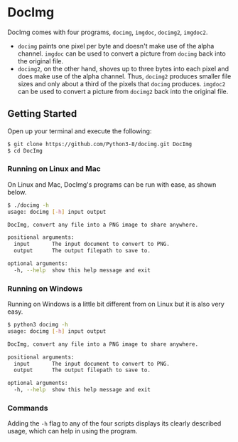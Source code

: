 # DocImg

DocImg comes with four programs, `docimg`, `imgdoc`, `docimg2`, `imgdoc2`.

* `docimg` paints one pixel per byte and doesn't make use of the alpha channel.
`imgdoc` can be used to convert a picture from `docimg` back into the original
file.
* `docimg2`, on the other hand, shoves up to three bytes into each pixel and
does make use of the alpha channel. Thus, `docimg2` produces smaller file sizes
and only about a third of the pixels that `docimg` produces. `imgdoc2` can be
used to convert a picture from `docimg2` back into the original file.

## Getting Started
Open up your terminal and execute the following:
```sh
$ git clone https://github.com/Python3-8/docimg.git DocImg
$ cd DocImg
```

### Running on Linux and Mac
On Linux and Mac, DocImg's programs can be run with ease, as shown below.
```sh
$ ./docimg -h
usage: docimg [-h] input output

DocImg, convert any file into a PNG image to share anywhere.

positional arguments:
  input       The input document to convert to PNG.
  output      The output filepath to save to.

optional arguments:
  -h, --help  show this help message and exit
```

### Running on Windows
Running on Windows is a little bit different from on Linux but it is also
very easy.
```sh
$ python3 docimg -h
usage: docimg [-h] input output

DocImg, convert any file into a PNG image to share anywhere.

positional arguments:
  input       The input document to convert to PNG.
  output      The output filepath to save to.

optional arguments:
  -h, --help  show this help message and exit
```

### Commands
Adding the `-h` flag to any of the four scripts displays its clearly described
usage, which can help in using the program.
